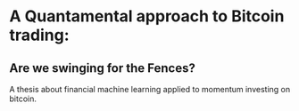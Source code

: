 # A Quantamental approach to Bitcoin trading:

## Are we swinging for the Fences?

A thesis about financial machine learning applied to momentum investing on bitcoin.
